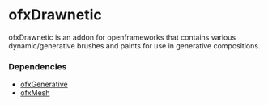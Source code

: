 ofxDrawnetic
============

ofxDrawnetic is an addon for openframeworks that contains various dynamic/generative brushes and paints for use in generative compositions. 

### Dependencies 
- [ofxGenerative](https://github.com/rezaali/ofxGenerative)
- [ofxMesh](https://github.com/rezaali/ofxMesh)


